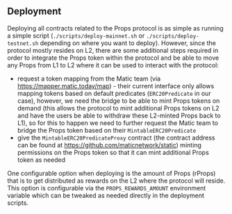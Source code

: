 ## Deployment

Deploying all contracts related to the Props protocol is as simple as running a simple script (`./scripts/deploy-mainnet.sh` or `./scripts/deploy-testnet.sh` depending on where you want to deploy). However, since the protocol mostly resides on L2, there are some additional steps required in order to integrate the Props token within the protocol and be able to move any Props from L1 to L2 where it can be used to interact with the protocol:

- request a token mapping from the Matic team (via https://mapper.matic.today/map) - their current interface only allows mapping tokens based on default predicates (`ERC20Predicate` in our case), however, we need the bridge to be able to mint Props tokens on demand (this allows the protocol to mint additional Props tokens on L2 and have the users be able to withdraw these L2-minted Props back to L1), so for this to happen we need to further request the Matic team to bridge the Props token based on their `MintableERC20Predicate`
- give the `MintableERC20PredicateProxy` contract (the contract address can be found at https://github.com/maticnetwork/static) minting permissions on the Props token so that it can mint additional Props token as needed

One configurable option when deploying is the amount of Props (rProps) that is to get distributed as rewards on the L2 where the protocol will reside. This option is configurable via the `PROPS_REWARDS_AMOUNT` environment variable which can be tweaked as needed directly in the deployment scripts.
